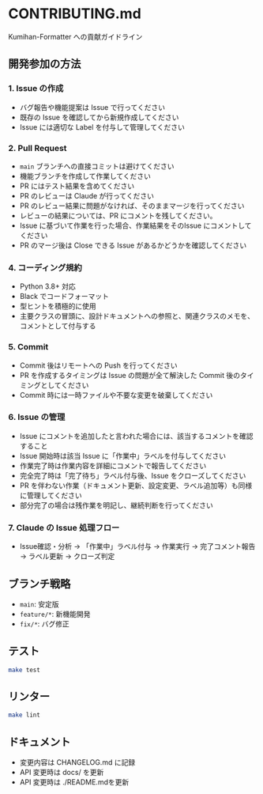 # CONTRIBUTING.md

Kumihan-Formatter への貢献ガイドライン

## 開発参加の方法

### 1. Issue の作成
- バグ報告や機能提案は Issue で行ってください
- 既存の Issue を確認してから新規作成してください
- Issue には適切な Label を付与して管理してください

### 2. Pull Request
- `main` ブランチへの直接コミットは避けてください
- 機能ブランチを作成して作業してください
- PR にはテスト結果を含めてください
- PR のレビューは Claude が行ってください
- PR のレビュー結果に問題がなければ、そのままマージを行ってください
- レビューの結果については、PR にコメントを残してください。
- Issue に基づいて作業を行った場合、作業結果をそのIssue にコメントしてください
- PR のマージ後は Close できる Issue があるかどうかを確認してください

### 4. コーディング規約
- Python 3.8+ 対応
- Black でコードフォーマット
- 型ヒントを積極的に使用
- 主要クラスの冒頭に、設計ドキュメントへの参照と、関連クラスのメモを、コメントとして付与する

### 5. Commit
- Commit 後はリモートへの Push を行ってください
- PR を作成するタイミングは Issue の問題が全て解決した Commit 後のタイミングとしてください
- Commit 時には一時ファイルや不要な変更を破棄してください

### 6. Issue の管理
- Issue にコメントを追加したと言われた場合には、該当するコメントを確認すること
- Issue 開始時は該当 Issue に「作業中」ラベルを付与してください
- 作業完了時は作業内容を詳細にコメントで報告してください
- 完全完了時は「完了待ち」ラベル付与後、Issue をクローズしてください
- PR を伴わない作業（ドキュメント更新、設定変更、ラベル追加等）も同様に管理してください
- 部分完了の場合は残作業を明記し、継続判断を行ってください

### 7. Claude の Issue 処理フロー
- Issue確認・分析 → 「作業中」ラベル付与 → 作業実行 → 完了コメント報告 → ラベル更新 → クローズ判定

## ブランチ戦略

- `main`: 安定版
- `feature/*`: 新機能開発
- `fix/*`: バグ修正

## テスト

```bash
make test
```

## リンター

```bash
make lint
```

## ドキュメント

- 変更内容は CHANGELOG.md に記録
- API 変更時は docs/ を更新
- API 変更時は ./README.mdを更新
